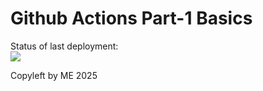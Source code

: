 # Github Actions Part-1 Basics

Status of last deployment:<br>
<img src="https://github.com/cezargcc/REPO/workflows/My-GitHubActions-Basics/badge.svg?branch=main"><br>

Copyleft by ME 2025
